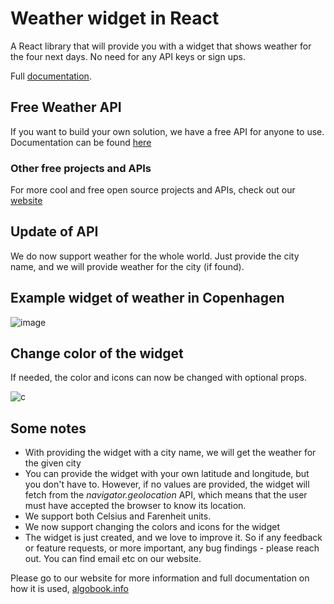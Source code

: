 # Weather widget in React

A React library that will provide you with a widget that shows weather for the four next days. No need for any API keys or sign ups.

Full [documentation](https://algobook.info/docs/reactjs-weather).

## Free Weather API

If you want to build your own solution, we have a free API for anyone to use. Documentation can be found [here](https://algobook.info/docs/weather-api)

### Other free projects and APIs

For more cool and free open source projects and APIs, check out our [website](https://algobook.info/opensource)

## Update of API

We do now support weather for the whole world. Just provide the city name, and we will provide weather for the city (if found).

## Example widget of weather in Copenhagen

![image](https://storage.googleapis.com/algobook/weather-widget/Screenshot%202023-04-10%20at%2011.38.19.png)

## Change color of the widget

If needed, the color and icons can now be changed with optional props.

![c](https://storage.googleapis.com/algobook/weather-widget/Screenshot%202023-05-08%20at%2013.10.47.png)

## Some notes

- With providing the widget with a city name, we will get the weather for the given city
- You can provide the widget with your own latitude and longitude, but you don't have to. However, if no values are provided, the widget will fetch from the _navigator.geolocation_ API, which means that the user must have accepted the browser to know its location.
- We support both Celsius and Farenheit units.
- We now support changing the colors and icons for the widget
- The widget is just created, and we love to improve it. So if any feedback or feature requests, or more important, any bug findings - please reach out. You can find email etc on our website.

Please go to our website for more information and full documentation on how it is used, [algobook.info](https://algobook.info/)
